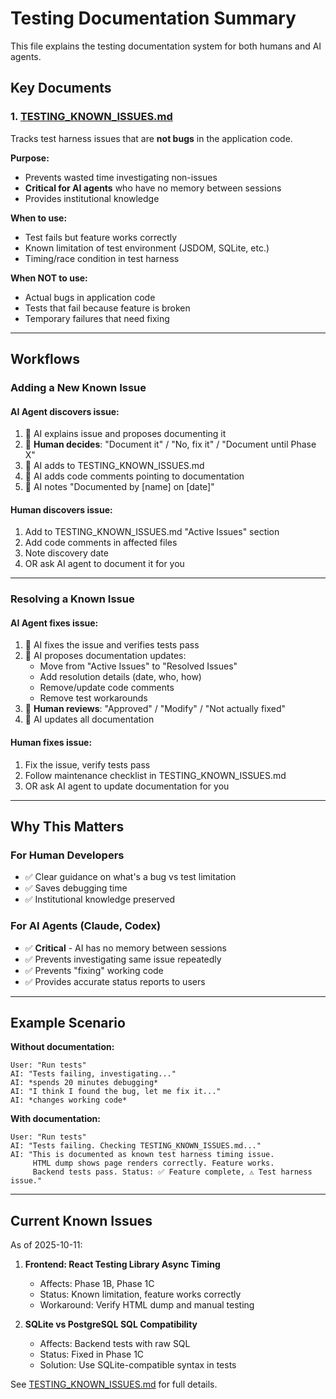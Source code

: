 # Testing Documentation Summary

This file explains the testing documentation system for both humans and AI agents.

## Key Documents

### 1. [TESTING_KNOWN_ISSUES.md](TESTING_KNOWN_ISSUES.md)
Tracks test harness issues that are **not bugs** in the application code.

**Purpose:**
- Prevents wasted time investigating non-issues
- **Critical for AI agents** who have no memory between sessions
- Provides institutional knowledge

**When to use:**
- Test fails but feature works correctly
- Known limitation of test environment (JSDOM, SQLite, etc.)
- Timing/race condition in test harness

**When NOT to use:**
- Actual bugs in application code
- Tests that fail because feature is broken
- Temporary failures that need fixing

---

## Workflows

### Adding a New Known Issue

#### AI Agent discovers issue:
1. 🤖 AI explains issue and proposes documenting it
2. 👤 **Human decides**: "Document it" / "No, fix it" / "Document until Phase X"
3. 🤖 AI adds to TESTING_KNOWN_ISSUES.md
4. 🤖 AI adds code comments pointing to documentation
5. 📝 AI notes "Documented by [name] on [date]"

#### Human discovers issue:
1. Add to TESTING_KNOWN_ISSUES.md "Active Issues" section
2. Add code comments in affected files
3. Note discovery date
4. OR ask AI agent to document it for you

---

### Resolving a Known Issue

#### AI Agent fixes issue:
1. 🤖 AI fixes the issue and verifies tests pass
2. 🤖 AI proposes documentation updates:
   - Move from "Active Issues" to "Resolved Issues"
   - Add resolution details (date, who, how)
   - Remove/update code comments
   - Remove test workarounds
3. 👤 **Human reviews**: "Approved" / "Modify" / "Not actually fixed"
4. 🤖 AI updates all documentation

#### Human fixes issue:
1. Fix the issue, verify tests pass
2. Follow maintenance checklist in TESTING_KNOWN_ISSUES.md
3. OR ask AI agent to update documentation for you

---

## Why This Matters

### For Human Developers
- ✅ Clear guidance on what's a bug vs test limitation
- ✅ Saves debugging time
- ✅ Institutional knowledge preserved

### For AI Agents (Claude, Codex)
- ✅ **Critical** - AI has no memory between sessions
- ✅ Prevents investigating same issue repeatedly
- ✅ Prevents "fixing" working code
- ✅ Provides accurate status reports to users

---

## Example Scenario

**Without documentation:**
```
User: "Run tests"
AI: "Tests failing, investigating..."
AI: *spends 20 minutes debugging*
AI: "I think I found the bug, let me fix it..."
AI: *changes working code*
```

**With documentation:**
```
User: "Run tests"
AI: "Tests failing. Checking TESTING_KNOWN_ISSUES.md..."
AI: "This is documented as known test harness timing issue.
     HTML dump shows page renders correctly. Feature works.
     Backend tests pass. Status: ✅ Feature complete, ⚠️ Test harness issue."
```

---

## Current Known Issues

As of 2025-10-11:

1. **Frontend: React Testing Library Async Timing**
   - Affects: Phase 1B, Phase 1C
   - Status: Known limitation, feature works correctly
   - Workaround: Verify HTML dump and manual testing

2. **SQLite vs PostgreSQL SQL Compatibility**
   - Affects: Backend tests with raw SQL
   - Status: Fixed in Phase 1C
   - Solution: Use SQLite-compatible syntax in tests

See [TESTING_KNOWN_ISSUES.md](TESTING_KNOWN_ISSUES.md) for full details.
